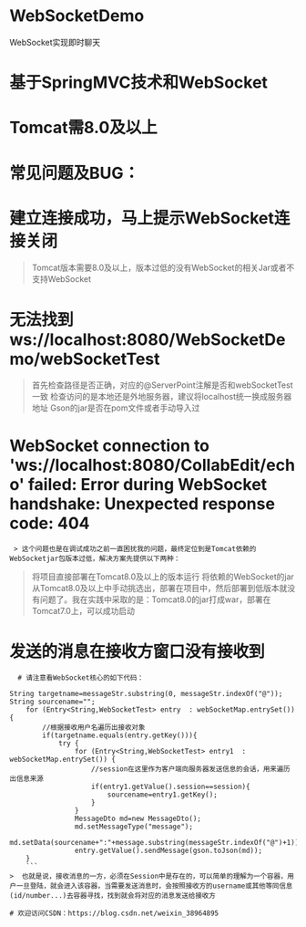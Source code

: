 # WebSocketDemo
WebSocket实现即时聊天

# 基于SpringMVC技术和WebSocket
# Tomcat需8.0及以上
# 常见问题及BUG：

# 建立连接成功，马上提示WebSocket连接关闭
> Tomcat版本需要8.0及以上，版本过低的没有WebSocket的相关Jar或者不支持WebSocket

# 无法找到ws://localhost:8080/WebSocketDemo/webSocketTest
> 首先检查路径是否正确，对应的@ServerPoint注解是否和webSocketTest一致
> 检查访问的是本地还是外地服务器，建议将localhost统一换成服务器地址
> Gson的jar是否在pom文件或者手动导入过
# WebSocket connection to 'ws://localhost:8080/CollabEdit/echo' failed: Error during WebSocket handshake: Unexpected response code: 404
     > 这个问题也是在调试成功之前一直困扰我的问题，最终定位到是Tomcat依赖的WebSocketjar包版本过低，解决方案先提供以下两种：

> 将项目直接部署在Tomcat8.0及以上的版本运行
> 将依赖的WebSocket的jar从Tomcat8.0及以上中手动挑选出，部署在项目中，然后部署到低版本就没有问题了。我在实践中采取的是：Tomcat8.0的jar打成war，部署在Tomcat7.0上，可以成功启动
# 发送的消息在接收方窗口没有接收到
      # 请注意看WebSocket核心的如下代码：
```
String targetname=messageStr.substring(0, messageStr.indexOf("@"));
String sourcename="";
    for (Entry<String,WebSocketTest> entry  : webSocketMap.entrySet()) {
		//根据接收用户名遍历出接收对象
		if(targetname.equals(entry.getKey())){
			try {
				for (Entry<String,WebSocketTest> entry1  : webSocketMap.entrySet()) {
					//session在这里作为客户端向服务器发送信息的会话，用来遍历出信息来源
					if(entry1.getValue().session==session){
						sourcename=entry1.getKey();
					}
				}
				MessageDto md=new MessageDto();
				md.setMessageType("message");		            
                md.setData(sourcename+":"+message.substring(messageStr.indexOf("@")+1));
				entry.getValue().sendMessage(gson.toJson(md));
    }
    ```
>  也就是说，接收消息的一方，必须在Session中是存在的，可以简单的理解为一个容器，用户一旦登陆，就会进入该容器，当需要发送消息时，会按照接收方的username或其他等同信息(id/number...)去容器寻找，找到就会将对应的消息发送给接收方

# 欢迎访问CSDN：https://blog.csdn.net/weixin_38964895
